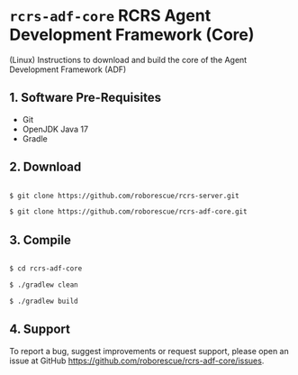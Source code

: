 # `rcrs-adf-core` RCRS Agent Development Framework (Core)

(Linux) Instructions to download and build the core of the Agent Development Framework (ADF)

## 1. Software Pre-Requisites

* Git
* OpenJDK Java 17
* Gradle

## 2. Download

```bash

$ git clone https://github.com/roborescue/rcrs-server.git

$ git clone https://github.com/roborescue/rcrs-adf-core.git
```

## 3. Compile

```bash

$ cd rcrs-adf-core

$ ./gradlew clean

$ ./gradlew build
```

## 4. Support

To report a bug, suggest improvements or request support, please open an issue at GitHub <https://github.com/roborescue/rcrs-adf-core/issues>.